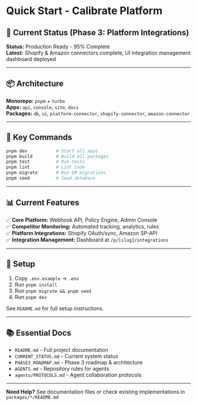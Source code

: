 # Quick Start - Calibrate Platform

## 🎯 Current Status (Phase 3: Platform Integrations)

**Status:** Production Ready - 95% Complete  
**Latest:** Shopify & Amazon connectors complete, UI integration management dashboard deployed

---

## 📦 Architecture

**Monorepo:** `pnpm` + `turbo`  
**Apps:** `api`, `console`, `site`, `docs`  
**Packages:** `db`, `ui`, `platform-connector`, `shopify-connector`, `amazon-connector`

---

## 🚀 Key Commands

```bash
pnpm dev           # Start all apps
pnpm build         # Build all packages
pnpm test          # Run tests
pnpm lint          # Lint code
pnpm migrate       # Run DB migrations
pnpm seed          # Seed database
```

---

## 📊 Current Features

✅ **Core Platform:** Webhook API, Policy Engine, Admin Console  
✅ **Competitor Monitoring:** Automated tracking, analytics, rules  
✅ **Platform Integrations:** Shopify OAuth/sync, Amazon SP-API  
✅ **Integration Management:** Dashboard at `/p/[slug]/integrations`

---

## 🔧 Setup

1. Copy `.env.example` → `.env`
2. Run `pnpm install`
3. Run `pnpm migrate && pnpm seed`
4. Run `pnpm dev`

See `README.md` for full setup instructions.

---

## 📚 Essential Docs

- `README.md` - Full project documentation
- `CURRENT_STATUS.md` - Current system status
- `PHASE3_ROADMAP.md` - Phase 3 roadmap & architecture
- `AGENTS.md` - Repository rules for agents
- `agents/PROTOCOLS.md` - Agent collaboration protocols

---

**Need Help?** See documentation files or check existing implementations in `packages/*/README.md`
